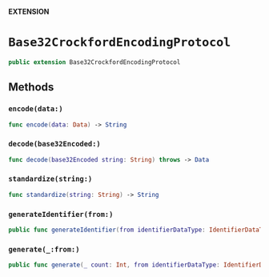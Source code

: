 **EXTENSION**

# `Base32CrockfordEncodingProtocol`
```swift
public extension Base32CrockfordEncodingProtocol
```

## Methods
### `encode(data:)`

```swift
func encode(data: Data) -> String
```

### `decode(base32Encoded:)`

```swift
func decode(base32Encoded string: String) throws -> Data
```

### `standardize(string:)`

```swift
func standardize(string: String) -> String
```

### `generateIdentifier(from:)`

```swift
public func generateIdentifier(from identifierDataType: IdentifierDataType) -> String
```

### `generate(_:from:)`

```swift
public func generate(_ count: Int, from identifierDataType: IdentifierDataType) -> [String]
```
